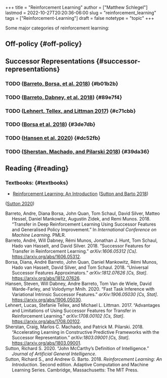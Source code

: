 +++
title = "Reinforcement Learning"
author = ["Matthew Schlegel"]
lastmod = 2022-10-27T20:20:36-06:00
slug = "reinforcement_learning"
tags = ["Reinforcement-Learning"]
draft = false
notetype = "topic"
+++

Some major categories of reinforcement learning:


## Off-policy {#off-policy}


## Successor Representations {#successor-representations}


### <span class="org-todo todo TODO">TODO</span> (<a href="#citeproc_bib_item_1">Barreto, Borsa, et al. 2018</a>) {#b01b2b}


### <span class="org-todo todo TODO">TODO</span> (<a href="#citeproc_bib_item_2">Barreto, Dabney, et al. 2018</a>) {#89e7f4}


### <span class="org-todo todo TODO">TODO</span> (<a href="#citeproc_bib_item_5">Lehnert, Tellex, and Littman 2017</a>) {#c71cbb}


### <span class="org-todo todo TODO">TODO</span> (<a href="#citeproc_bib_item_3">Borsa et al. 2018</a>) {#3de7db}


### <span class="org-todo todo TODO">TODO</span> (<a href="#citeproc_bib_item_4">Hansen et al. 2020</a>) {#dc52fb}


### <span class="org-todo todo TODO">TODO</span> (<a href="#citeproc_bib_item_6">Sherstan, Machado, and Pilarski 2018</a>) {#39da36}


## Reading {#reading}


### Textbooks: {#textbooks}

-   [Reinforcement Learning: An Introduction](http://www.incompleteideas.net/book/the-book-2nd.html) (<a href="#citeproc_bib_item_8">Sutton and Barto 2018</a>)

(<a href="#citeproc_bib_item_7">Sutton 2020</a>)



<style>.csl-entry{text-indent: -1.5em; margin-left: 1.5em;}</style><div class="csl-bib-body">
  <div class="csl-entry"><a id="citeproc_bib_item_1"></a>Barreto, Andre, Diana Borsa, John Quan, Tom Schaul, David Silver, Matteo Hessel, Daniel Mankowitz, Augustin Zidek, and Remi Munos. 2018. “Transfer in Deep Reinforcement Learning Using Successor Features and Generalised Policy Improvement.” In <i>International Conference on Machine Learning</i>. PMLR.</div>
  <div class="csl-entry"><a id="citeproc_bib_item_2"></a>Barreto, André, Will Dabney, Rémi Munos, Jonathan J. Hunt, Tom Schaul, Hado van Hasselt, and David Silver. 2018. “Successor Features for Transfer in Reinforcement Learning.” <i>arXiv:1606.05312 [Cs]</i>. <a href="https://arxiv.org/abs/1606.05312">https://arxiv.org/abs/1606.05312</a>.</div>
  <div class="csl-entry"><a id="citeproc_bib_item_3"></a>Borsa, Diana, André Barreto, John Quan, Daniel Mankowitz, Rémi Munos, Hado van Hasselt, David Silver, and Tom Schaul. 2018. “Universal Successor Features Approximators.” <i>arXiv:1812.07626 [Cs, Stat]</i>. <a href="https://arxiv.org/abs/1812.07626">https://arxiv.org/abs/1812.07626</a>.</div>
  <div class="csl-entry"><a id="citeproc_bib_item_4"></a>Hansen, Steven, Will Dabney, Andre Barreto, Tom Van de Wiele, David Warde-Farley, and Volodymyr Mnih. 2020. “Fast Task Inference with Variational Intrinsic Successor Features.” <i>arXiv:1906.05030 [Cs, Stat]</i>. <a href="https://arxiv.org/abs/1906.05030">https://arxiv.org/abs/1906.05030</a>.</div>
  <div class="csl-entry"><a id="citeproc_bib_item_5"></a>Lehnert, Lucas, Stefanie Tellex, and Michael L. Littman. 2017. “Advantages and Limitations of Using Successor Features for Transfer in Reinforcement Learning.” <i>arXiv:1708.00102 [Cs, Stat]</i>. <a href="https://arxiv.org/abs/1708.00102">https://arxiv.org/abs/1708.00102</a>.</div>
  <div class="csl-entry"><a id="citeproc_bib_item_6"></a>Sherstan, Craig, Marlos C. Machado, and Patrick M. Pilarski. 2018. “Accelerating Learning in Constructive Predictive Frameworks with the Successor Representation.” <i>arXiv:1803.09001 [Cs, Stat]</i>. <a href="https://arxiv.org/abs/1803.09001">https://arxiv.org/abs/1803.09001</a>.</div>
  <div class="csl-entry"><a id="citeproc_bib_item_7"></a>Sutton, Richard S. 2020. “John McCarthy’s Definition of Intelligence.” <i>Journal of Artificial General Intelligence</i>.</div>
  <div class="csl-entry"><a id="citeproc_bib_item_8"></a>Sutton, Richard S., and Andrew G. Barto. 2018. <i>Reinforcement Learning: An Introduction</i>. Second edition. Adaptive Computation and Machine Learning Series. Cambridge, Massachusetts: The MIT Press.</div>
</div>
